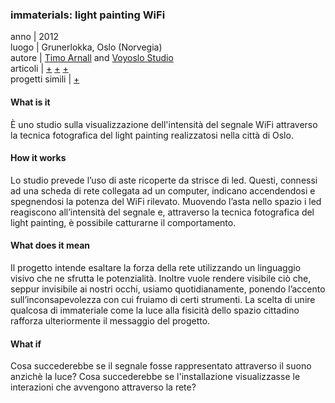 ### **immaterials: light painting WiFi**
anno | 2012  
luogo | Grunerlokka, Oslo (Norvegia)<br>
autore | [Timo Arnall](http://www.elasticspace.com/) and [Voyoslo Studio](http://voyoslo.com/)<br> 
articoli | [+](http://voyoslo.com/projects/immaterials-wifi-light-painting/) 
[+](http://www.designboom.com/design/immaterials-light-painting-wifi-by-timo-arnall-jorn-knutsen-einar-sneve-martinussen/) 
[+](http://onlinelibrary.wiley.com/store/10.1111/j.1740-9713.2013.00683.x/asset/j.1740-9713.2013.00683.x.pdf;jsessionid=59514BD3BCDAF3B661EE990359E0F7AE.f02t03?v=1&t=j0ze4a20&s=92fd4a1950509d60c8c44615119e6f814018c4f3) <br> 
progetti simili | [+](http://www.creativeapplications.net/reviews/otherly-space-knowledge-questions-of-knowledge-in-the-age-of-data/)



#### What is it
È uno studio sulla visualizzazione dell'intensità del segnale WiFi attraverso la tecnica fotografica del light painting realizzatosi nella città di Oslo.

#### How it works
Lo studio prevede l’uso di aste ricoperte da strisce di led. Questi, connessi ad una scheda di rete collegata ad un computer, indicano accendendosi e spegnendosi la potenza del WiFi rilevato. Muovendo l’asta nello spazio i led reagiscono all’intensità del segnale e, attraverso la tecnica fotografica del light painting, è possibile catturarne il comportamento.


#### What does it mean
Il progetto intende esaltare la forza della rete utilizzando un linguaggio visivo che ne sfrutta le potenzialità. Inoltre vuole rendere visibile ciò che, seppur invisibile ai nostri occhi, usiamo quotidianamente, ponendo l’accento sull’inconsapevolezza con cui fruiamo di certi strumenti. La scelta di unire qualcosa di immateriale come la luce alla fisicità dello spazio cittadino rafforza ulteriormente il messaggio del progetto.

#### What if
Cosa succederebbe se il segnale fosse rappresentato attraverso il suono anzichè la luce? Cosa succederebbe se l'installazione visualizzasse le interazioni che avvengono attraverso la rete?
